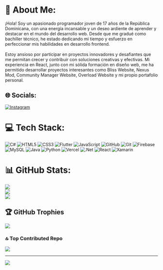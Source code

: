 # 💫 About Me:
¡Hola! Soy un apasionado programador joven de 17 años de la República Dominicana, con una energía incansable y un deseo ardiente de aprender y destacar en el mundo del desarrollo web. Desde que me gradué como bachiller técnico, he estado dedicando mi tiempo y esfuerzo en perfeccionar mis habilidades en desarrollo frontend.<br><br>Estoy ansioso por participar en proyectos innovadores y desafiantes que me permitan crecer y contribuir con soluciones creativas y efectivas. Mi experiencia en React, junto con mi sólida formación en diseño web, me ha permitido desarrollar proyectos interesantes como Bliss Website, Nexus Mod, Community Manager Website, Overload Website y mi propio portafolio personal.


## 🌐 Socials:
[![Instagram](https://img.shields.io/badge/Instagram-%23E4405F.svg?logo=Instagram&logoColor=white)]([https://instagram.com/_missael.7](https://www.instagram.com/_missael.7?igsh=MWpqcnc4ZWF1MmQwMg==)) 

# 💻 Tech Stack:
![C#](https://img.shields.io/badge/c%23-%23239120.svg?style=for-the-badge&logo=csharp&logoColor=white) ![HTML5](https://img.shields.io/badge/html5-%23E34F26.svg?style=for-the-badge&logo=html5&logoColor=white) ![CSS3](https://img.shields.io/badge/css3-%231572B6.svg?style=for-the-badge&logo=css3&logoColor=white) ![Flutter](https://img.shields.io/badge/Flutter-%2302569B.svg?style=for-the-badge&logo=Flutter&logoColor=white) ![JavaScript](https://img.shields.io/badge/javascript-%23323330.svg?style=for-the-badge&logo=javascript&logoColor=%23F7DF1E) ![GitHub](https://img.shields.io/badge/github-%23121011.svg?style=for-the-badge&logo=github&logoColor=white) ![Git](https://img.shields.io/badge/git-%23F05033.svg?style=for-the-badge&logo=git&logoColor=white) ![Firebase](https://img.shields.io/badge/firebase-a08021?style=for-the-badge&logo=firebase&logoColor=ffcd34) ![MySQL](https://img.shields.io/badge/mysql-4479A1.svg?style=for-the-badge&logo=mysql&logoColor=white) ![Java](https://img.shields.io/badge/java-%23ED8B00.svg?style=for-the-badge&logo=openjdk&logoColor=white) ![Python](https://img.shields.io/badge/python-3670A0?style=for-the-badge&logo=python&logoColor=ffdd54) ![Vercel](https://img.shields.io/badge/vercel-%23000000.svg?style=for-the-badge&logo=vercel&logoColor=white) ![.Net](https://img.shields.io/badge/.NET-5C2D91?style=for-the-badge&logo=.net&logoColor=white) ![React](https://img.shields.io/badge/react-%2320232a.svg?style=for-the-badge&logo=react&logoColor=%2361DAFB) ![Xamarin](https://img.shields.io/badge/Xamarin-3199DC?style=for-the-badge&logo=xamarin&logoColor=white)
# 📊 GitHub Stats:
![](https://github-readme-stats.vercel.app/api?username=KluttsX&theme=tokyonight&hide_border=false&include_all_commits=false&count_private=false)<br/>
![](https://github-readme-streak-stats.herokuapp.com/?user=KluttsX&theme=tokyonight&hide_border=false)<br/>
![](https://github-readme-stats.vercel.app/api/top-langs/?username=KluttsX&theme=tokyonight&hide_border=false&include_all_commits=false&count_private=false&layout=compact)

## 🏆 GitHub Trophies
![](https://github-profile-trophy.vercel.app/?username=KluttsX&theme=tokyonight&no-frame=false&no-bg=true&margin-w=4)

### 🔝 Top Contributed Repo
![](https://github-contributor-stats.vercel.app/api?username=KluttsX&limit=5&theme=tokyonight&combine_all_yearly_contributions=true)

---
[![](https://visitcount.itsvg.in/api?id=KluttsX&icon=0&color=0)](https://visitcount.itsvg.in)

<!-- Proudly created with GPRM ( https://gprm.itsvg.in ) -->
